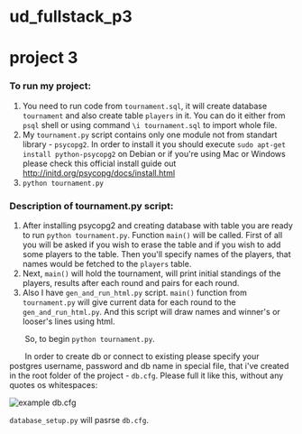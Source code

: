 # ud_fullstack_p3
# project 3

### To run my project:

1. You need to run code from `tournament.sql`, it will create database `tournament` and also create table `players` in it. You can do it either from `psql` shell or using command `\i tournament.sql` to import whole file.
2. My `tournament.py` script contains only one module not from standart library - `psycopg2`. In order to install it you should execute `sudo apt-get install python-psycopg2` on Debian or if you're using Mac or Windows please check this official install guide out http://initd.org/psycopg/docs/install.html
3. `python tournament.py`

### Description of tournament.py script:

1. After installing psycopg2 and creating database with table you are ready to run `python tournament.py`. Function `main()` will be called. First of all you will be asked if you wish to erase the table and if you wish to add some players to the table. Then you'll specify names of the players, that names would be fetched to the `players` table.
2. Next, `main()` will hold the tournament, will print initial standings of the players, results after each round and pairs for each round.
3. Also I have `gen_and_run_html.py` script. `main()` function from `tournament.py` will give current data for each round to the `gen_and_run_html.py`. And this script will draw names and winner's or looser's lines using html.

&nbsp;&nbsp;&nbsp;&nbsp;&nbsp;&nbsp; So, to begin `python tournament.py`.

&nbsp;&nbsp;&nbsp;&nbsp;&nbsp;&nbsp; In order to create db or connect to existing please specify your postgres username, password and db name in special file, that i've created in the root folder of the project - `db.cfg`. Please full it like this, without any quotes os whitespaces:

![example db.cfg](https://cloud.githubusercontent.com/assets/5002732/9095807/056c37f4-3bc2-11e5-9d53-886951efadee.png)

`database_setup.py` will pasrse `db.cfg`.
